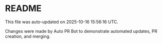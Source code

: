 # README

This file was auto-updated on 2025-10-16 15:56:16 UTC.

Changes were made by Auto PR Bot to demonstrate automated updates, PR creation, and merging.

